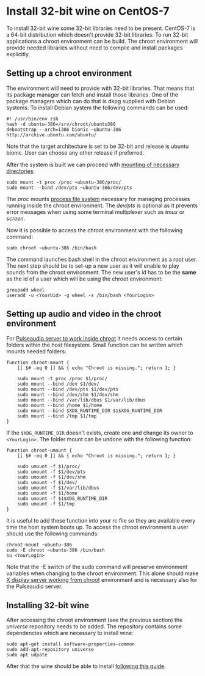Install 32-bit wine on CentOS-7
===============================

To install 32-bit wine some 32-bit libraries need to be present.  CentOS-7 is  a
64-bit distribution which doesn't  provide  32-bit  libraries.   To  run  32-bit
applications a chroot environment can be build.   The  chroot  environment  will
provide  needed  libraries  without  need  to  compile  and   install   packages
explicitly.

## Setting up a chroot environment

The environment will need to provide with 32-bit libraries.  That means that its
package manager can fetch and install  those  libraries.   One  of  the  package
managers which can do that is dkpg supplied with  Debian  systems.   To  install
Debian system the following commands can be used:

    #! /usr/bin/env zsh
    hash -d ubuntu-386=/srv/chroot/ubuntu386
    debootstrap --arch=i386 bionic ~ubuntu-386 http://archive.ubuntu.com/ubuntu/

Note that the target architecture is set to be  32-bit  and  release  is  ubuntu
bionic. User can choose any other release if preferred.

After  the  system  is  built  we  can  proceed  with  [mounting  of   necessary
directories][1]:

    sudo mount -t proc /proc ~ubuntu-386/proc/
    sudo mount --bind /dev/pts ~ubuntu-386/dev/pts

The *proc* mounts [process file  system][2]  necessary  for  managing  processes
running inside the chroot environment.  The *dev/pts* is optional as it prevents
error messages when using some terminal multiplexer such as *tmux* or  *screen*.

Now it is possible to access the chroot environment with the following command:

    sudo chroot ~ubuntu-386 /bin/bash

The command launches bash shell in the chroot environment as a root  user.   The
next step should be to set-up a new user as it will enable to play  sounds  from
the chroot environment.  The new user's id has to be  the  **same**  as  the  id
of    a    user    which    will    be    using    the    chroot    environment:

    groupadd wheel
    useradd -u <YourUid> -g wheel -s /bin/bash <YourLogin>

## Setting up audio and video in the chroot environment

For [Pulseaudio server to work inside chroot][3]  it  needs  access  to  certain
folders within the host filesystem.  Small function  can be written which mounts
needed folders:

    function chroot-mount {
        [[ $# -eq 0 ]] && { echo "Chroot is missing."; return 1; }

        sudo mount -t proc /proc $1/proc/
        sudo mount --bind /dev $1/dev/
        sudo mount --bind /dev/pts $1/dev/pts
        sudo mount --bind /dev/shm $1/dev/shm
        sudo mount --bind /var/lib/dbus $1/var/lib/dbus
        sudo mount --bind /home $1/home
        sudo mount --bind $XDG_RUNTIME_DIR $1$XDG_RUNTIME_DIR
        sudo mount --bind /tmp $1/tmp
    }

If the `$XDG_RUNTIME_DIR` doesn't exists, create one and  change  its  owner  to
`<YourLogin>`.  The folder mount can be  undone  with  the  following  function:


    function chroot-umount {
        [[ $# -eq 0 ]] && { echo "Chroot is missing."; return 1; }

        sudo umount -f $1/proc/
        sudo umount -f $1/dev/pts
        sudo umount -f $1/dev/shm
        sudo umount -f $1/dev/
        sudo umount -f $1/var/lib/dbus
        sudo umount -f $1/home
        sudo umount -f $1$XDG_RUNTIME_DIR
        sudo umount -f $1/tmp
    }

It is useful to add these function into your  rc  file  so  they  are  available
every time the host system boots up.  To access the chroot  environment  a  user
should use the following commands:

    chroot-mount ~ubuntu-386
    sudo -E chroot ~ubuntu-386 /bin/bash
    su <YourLogin>

Note that the -E switch of the sudo command will preserve environment  variables
when changing to the chroot environment.  This  alone  should  make  [X  display
server working from  chroot][4]  environment  and  is  necessary  also  for  the
Pulseaudio server.

## Installing 32-bit wine

After accessing the chroot environment (see the previous section) the *universe*
repository needs to be added.  The repository contains some  dependencies  which
are necessary to install wine:

    sudo apt-get install software-properties-common
    sudo add-apt-repository universe
    sudo apt udpate

After that the wine should be able to install [following this guide][5].

[1]: https://wiki.debian.org/chroot
[2]: https://en.wikipedia.org/wiki/Procfs
[3]: https://www.freedesktop.org/wiki/Software/PulseAudio/FAQ/#index37h3
[4]: https://help.ubuntu.com/community/BasicChroot#Accessing_graphical_applications_inside_the_chroot
[5]: https://wiki.winehq.org/Ubuntu

